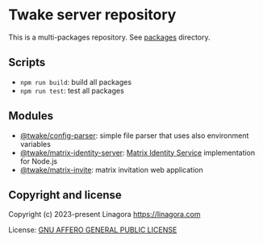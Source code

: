 # Twake server repository

This is a multi-packages repository. See [packages](./packages) directory.

## Scripts

* `npm run build`: build all packages
* `npm run test`: test all packages

## Modules

* [@twake/config-parser](./packages/config-parser): simple file parser that uses also environment variables
* [@twake/matrix-identity-server](./packages/matrix-identity-server):
  [Matrix Identity Service](https://spec.matrix.org/v1.6/identity-service-api/) implementation for Node.js
* [@twake/matrix-invite](./packages/matrix-invite): matrix invitation web application

## Copyright and license

Copyright (c) 2023-present Linagora <https://linagora.com>

License: [GNU AFFERO GENERAL PUBLIC LICENSE](./LICENSE)
